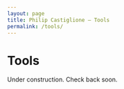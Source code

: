```yaml
---
layout: page
title: Philip Castiglione – Tools
permalink: /tools/
---
```


# Tools

Under construction. Check back soon.
